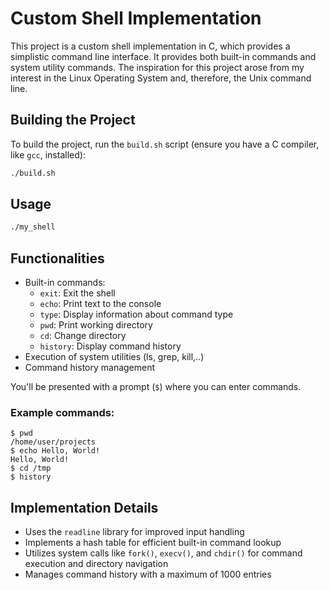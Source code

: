 # Custom Shell Implementation

This project is a custom shell implementation in C, which provides a simplistic command line interface. It provides both built-in commands and system utility commands. The inspiration for this project arose from my interest in the Linux Operating System and, therefore, the Unix command line.

## Building the Project
To build the project, run the `build.sh` script (ensure you have a C compiler, like `gcc`, installed):

```bash
./build.sh
```

## Usage
```bash
./my_shell
```

## Functionalities
- Built-in commands:
  - `exit`: Exit the shell
  - `echo`: Print text to the console
  - `type`: Display information about command type
  - `pwd`: Print working directory
  - `cd`: Change directory
  - `history`: Display command history
- Execution of system utilities (ls, grep, kill,..)
- Command history management

You'll be presented with a prompt (`$`) where you can enter commands.

### Example commands:

```
$ pwd
/home/user/projects
$ echo Hello, World!
Hello, World!
$ cd /tmp
$ history
```

## Implementation Details

- Uses the `readline` library for improved input handling
- Implements a hash table for efficient built-in command lookup
- Utilizes system calls like `fork()`, `execv()`, and `chdir()` for command execution and directory navigation
- Manages command history with a maximum of 1000 entries
